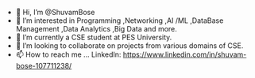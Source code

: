 - 👋 Hi, I’m @ShuvamBose
- 👀 I’m interested in Programming ,Networking ,AI /ML ,DataBase Management ,Data Analytics ,Big Data and more.
- 🌱 I’m currently a CSE student at PES University.
- 💞️ I’m looking to collaborate on projects from various domains of CSE.
- 📫 How to reach me ... LinkedIn: https://www.linkedin.com/in/shuvam-bose-107711238/

<!---
ShuvamBose/ShuvamBose is a ✨ special ✨ repository because its `README.md` (this file) appears on your GitHub profile.
You can click the Preview link to take a look at your changes.
--->
